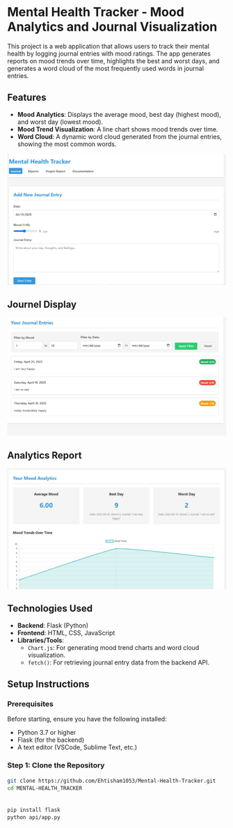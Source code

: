 # Mental Health Tracker - Mood Analytics and Journal Visualization

This project is a web application that allows users to track their mental health by logging journal entries with mood ratings. The app generates reports on mood trends over time, highlights the best and worst days, and generates a word cloud of the most frequently used words in journal entries.

## Features

- **Mood Analytics**: Displays the average mood, best day (highest mood), and worst day (lowest mood).
- **Mood Trend Visualization**: A line chart shows mood trends over time.
- **Word Cloud**: A dynamic word cloud generated from the journal entries, showing the most common words.

![Alt Text](images/frontend1.PNG)
## Journel Display
![Alt Text](images/journel.PNG)
## Analytics Report
![Alt Text](images/Mood%20analytics.PNG)



## Technologies Used

- **Backend**: Flask (Python)
- **Frontend**: HTML, CSS, JavaScript
- **Libraries/Tools**:
  - `Chart.js`: For generating mood trend charts and word cloud visualization.
  - `fetch()`: For retrieving journal entry data from the backend API.



## Setup Instructions

### Prerequisites

Before starting, ensure you have the following installed:

- Python 3.7 or higher
- Flask (for the backend)
- A text editor (VSCode, Sublime Text, etc.)

### Step 1: Clone the Repository

```bash
git clone https://github.com/Ehtisham1053/Mental-Health-Tracker.git
cd MENTAL-HEALTH_TRACKER


pip install flask
python api/app.py
